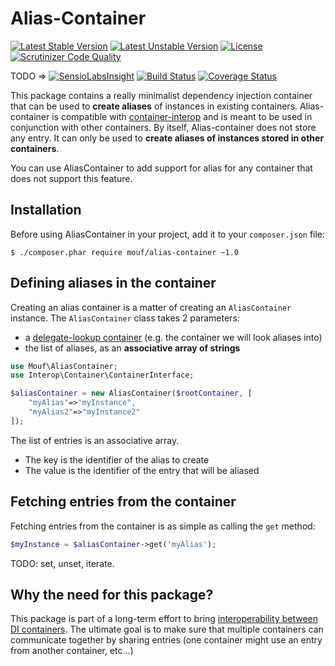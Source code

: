 Alias-Container
===============
[![Latest Stable Version](https://poser.pugx.org/mouf/alias-container/v/stable.svg)](https://packagist.org/packages/mouf/alias-container)
[![Latest Unstable Version](https://poser.pugx.org/mouf/alias-container/v/unstable.svg)](https://packagist.org/packages/mouf/alias-container)
[![License](https://poser.pugx.org/mouf/alias-container/license.svg)](https://packagist.org/packages/mouf/alias-container)
[![Scrutinizer Code Quality](https://scrutinizer-ci.com/g/thecodingmachine/alias-container/badges/quality-score.png?b=1.0)](https://scrutinizer-ci.com/g/thecodingmachine/alias-container/?branch=1.0)

TODO => [![SensioLabsInsight](https://insight.sensiolabs.com/projects/3ac43eac-dcec-496a-9e0f-5fe82f8b3824/mini.png)](https://insight.sensiolabs.com/projects/3ac43eac-dcec-496a-9e0f-5fe82f8b3824)
[![Build Status](https://travis-ci.org/thecodingmachine/alias-container.svg?branch=1.0)](https://travis-ci.org/thecodingmachine/alias-container)
[![Coverage Status](https://coveralls.io/repos/thecodingmachine/alias-container/badge.svg?branch=1.0)](https://coveralls.io/r/thecodingmachine/alias-container?branch=1.0)

This package contains a really minimalist dependency injection container that can be used to **create aliases** of instances
in existing containers. Alias-container is compatible with [container-interop](https://github.com/container-interop/container-interop)
and is meant to be used in conjunction with other containers. By itself, Alias-container does not store any entry. It can only be used
to **create aliases of instances stored in other containers**.

You can use AliasContainer to add support for alias for any container that does not support this feature.

Installation
------------

Before using AliasContainer in your project, add it to your `composer.json` file:

```
$ ./composer.phar require mouf/alias-container ~1.0
```


Defining aliases in the container
---------------------------------

Creating an alias container is a matter of creating an `AliasContainer` instance.
The `AliasContainer` class takes 2 parameters:

- a [delegate-lookup container](https://github.com/container-interop/container-interop/blob/master/docs/Delegate-lookup.md) (e.g. the container we will look aliases into)
- the list of aliases, as an **associative array of strings**

```php
use Mouf\AliasContainer;
use Interop\Container\ContainerInterface;

$aliasContainer = new AliasContainer($rootContainer, [
	"myAlias"=>"myInstance",
	"myAlias2"=>"myInstance2"
]);
```

The list of entries is an associative array.

- The key is the identifier of the alias to create
- The value is the identifier of the entry that will be aliased

Fetching entries from the container
-----------------------------------

Fetching entries from the container is as simple as calling the `get` method:

```php
$myInstance = $aliasContainer->get('myAlias');
```

TODO: set, unset, iterate.

Why the need for this package?
------------------------------

This package is part of a long-term effort to bring [interoperability between DI containers](https://github.com/container-interop/container-interop). The ultimate goal is to
make sure that multiple containers can communicate together by sharing entries (one container might use an entry from another
container, etc...)
